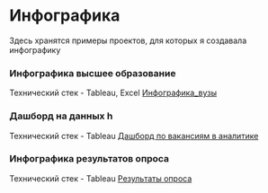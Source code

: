 # Инфографика
Здесь хранятся примеры проектов, для которых я создавала инфографику 

### Инфографика высшее образование
Технический стек - Tableau, Excel
<a href="https://drive.google.com/file/d/1ig73wtquWP-4vA_enQH7CmQ8fhnbWZz4/view?usp=share_link">Инфографика_вузы</a>

### Дашборд на данных h
Технический стек - Tableau
[Дашборд по вакансиям в аналитике](https://public.tableau.com/views/Book1_17185421776570/Dashboard1?:language=en-US&:sid=&:redirect=auth&:display_count=n&:origin=viz_share_link)

### Инфографика результатов опроса
Технический стек - Tableau
[Результаты опроса](https://public.tableau.com/views/Asurvey/Dashboard1?:language=en-US&:sid=&:redirect=auth&:display_count=n&:origin=viz_share_link)
